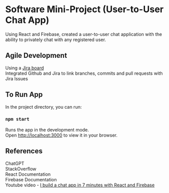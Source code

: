 # Software Mini-Project (User-to-User Chat App)

Using React and Firebase, created a user-to-user chat application with the ability to privately chat with any registered user.

## Agile Development

Using a [Jira board](https://rishavde.atlassian.net/jira/software/projects/SDMP/boards/1) \
Integrated Github and Jira to link branches, commits and pull requests with Jira Issues

## To Run App

In the project directory, you can run:

### `npm start`

Runs the app in the development mode.\
Open [http://localhost:3000](http://localhost:3000) to view it in your browser.

## References
ChatGPT \
StackOverflow \
React Documentation \
Firebase Documentation \
Youtube video - [I build a chat app in 7 minutes with React and Firebase](https://www.youtube.com/watch?v=zQyrwxMPm88)


